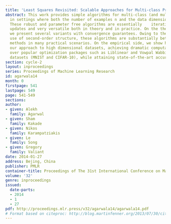 ```yaml
---
title: 'Least Squares Revisited: Scalable Approaches for Multi-class Prediction'
abstract: This work provides simple algorithms for multi-class (and multi-label) prediction
  in settings where both the number of examples n and the data dimension d are relatively    large.
  These robust and parameter free algorithms are essentially    iterative least-squares
  updates and very versatile both in theory and in practice. On the theoretical front,
  we present several variants with convergence guarantees. Owing to their effective
  use of second-order structure, these algorithms are substantially better than first-order
  methods in many practical scenarios. On the empirical side, we show how to scale
  our approach to high dimensional datasets, achieving dramatic computational speedups
  over popular optimization packages such as Liblinear and Vowpal Wabbit on standard
  datasets (MNIST and CIFAR-10), while attaining state-of-the-art accuracies.
section: cycle-2
layout: inproceedings
series: Proceedings of Machine Learning Research
id: agarwala14
month: 0
firstpage: 541
lastpage: 549
page: 541-549
sections: 
author:
- given: Alekh
  family: Agarwal
- given: Sham
  family: Kakade
- given: Nikos
  family: Karampatziakis
- given: Le
  family: Song
- given: Gregory
  family: Valiant
date: 2014-01-27
address: Bejing, China
publisher: PMLR
container-title: Proceedings of The 31st International Conference on Machine Learning
volume: '32'
genre: inproceedings
issued:
  date-parts:
  - 2014
  - 1
  - 27
pdf: http://proceedings.mlr.press/v32/agarwala14/agarwala14.pdf
# Format based on citeproc: http://blog.martinfenner.org/2013/07/30/citeproc-yaml-for-bibliographies/
---
```

